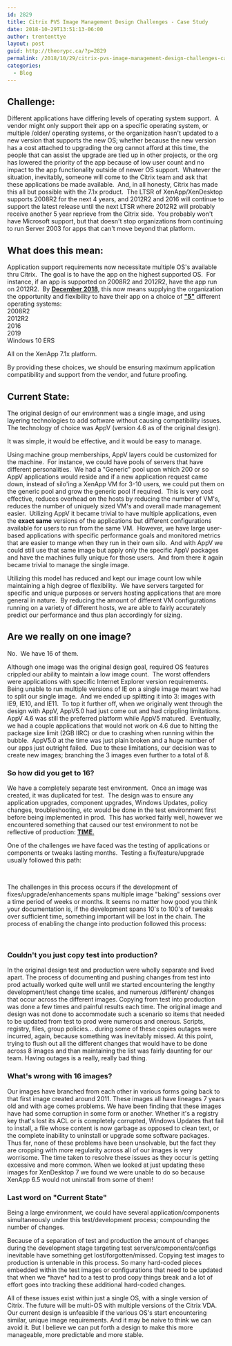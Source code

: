 ```yaml
---
id: 2829
title: Citrix PVS Image Management Design Challenges - Case Study
date: 2018-10-29T13:51:13-06:00
author: trententtye
layout: post
guid: http://theorypc.ca/?p=2829
permalink: /2018/10/29/citrix-pvs-image-management-design-challenges-case-study/
categories:
  - Blog
---
```

## Challenge:

Different applications have differing levels of operating system support.&nbsp; A vendor might only support their app on a specific operating system, or multiple /older/ operating systems, or the organization hasn't updated to a new version that supports the new OS; whether because the new version has a cost attached to upgrading the org cannot afford at this time, the people that can assist the upgrade are tied up in other projects, or the org has lowered the priority of the app because of low user count and no impact to the app functionality outside of newer OS support.&nbsp; Whatever the situation, inevitably, someone will come to the Citrix team and ask that these applications be made available.&nbsp; And, in all honesty, Citrix has made this all but possible with the 7.1x product.&nbsp; The LTSR of XenApp/XenDesktop supports 2008R2 for the next&nbsp;4 years, and 2012R2 and 2016 will continue to support the latest release until the next LTSR where 2012R2 will probably receive another 5 year reprieve from the Citrix side.&nbsp; You probably won't have Microsoft support, but that doesn't stop organizations from continuing to run Server 2003 for apps that can't move beyond that platform.

## What does this mean:

Application support requirements now necessitate multiple OS's available thru Citrix.&nbsp; The goal is to have the app on the highest supported OS.&nbsp; For instance, if an app is supported on 2008R2 and 2012R2, have the app run on 2012R2.&nbsp; By <span style="text-decoration: underline;"><strong>December 2018</strong></span>, this now means supplying the organization the opportunity and flexibility to have their app on a choice of&nbsp;<span style="text-decoration: underline;"><strong>"5"</strong></span> different operating systems:  
2008R2  
2012R2  
2016  
2019  
Windows 10 ERS

All on the XenApp 7.1x platform.

By providing these choices, we should be ensuring maximum application compatibility and support from the vendor, and future proofing.

## Current State:

The original design of our environment was a single image, and using layering technologies to add software without causing compatibility issues.&nbsp; The technology of choice was AppV (version 4.6 as of the original design).

It was simple, it would be effective, and it would be easy to manage.

Using machine group memberships, AppV layers could be customized for the machine.&nbsp; For instance, we could have pools of servers that have different personalities.&nbsp; We had a "Generic" pool upon which 200 or so AppV applications would reside and if a new application request came down, instead of silo'ing a XenApp VM for 3-10 users, we could put them on the generic pool and grow the generic pool if required.&nbsp; This is very cost effective, reduces overhead on the hosts by reducing the number of VM's, reduces the number of uniquely sized VM's and overall made management easier.&nbsp; Utilizing AppV it became trivial to have multiple applications, even the&nbsp;**exact same** versions of the applications but different configurations available for users to run from the same VM.&nbsp; However, we have large user-based applications with specific performance goals and monitored metrics that are easier to mange when they run in their own silo.&nbsp; And with AppV we could still use that same image but apply only the specific AppV packages and have the machines fully unique for those users.&nbsp; And from there it again became trivial to manage the single image.

Utilizing this model has reduced and kept our image count low while maintaining a high degree of flexibility.&nbsp; We have servers targeted for specific and unique purposes or servers hosting applications that are more general in nature.&nbsp; By reducing the amount of different VM configurations running on a variety of different hosts, we are able to fairly accurately predict our performance and thus plan accordingly for sizing.

## Are we really on one image?

No.&nbsp; We have 16 of them.

Although one image was the original design goal, required OS features crippled our ability to maintain a low image count.&nbsp; The worst offenders were applications with specific Internet Explorer version requirements.&nbsp; Being unable to run multiple versions of IE on a single image meant we had to split our single image.&nbsp; And we ended up splitting it into 3: images with IE9, IE10, and IE11.&nbsp; To top it further off, when we originally went through the design with AppV, AppV5.0 had just come out and had crippling limitations.&nbsp; AppV 4.6 was still the preferred platform while AppV5 matured.&nbsp; Eventually, we had a couple applications that would not work on 4.6 due to hitting the package size limit (2GB IIRC) or due to crashing when running within the bubble.&nbsp; AppV5.0 at the time was just plain broken and a huge number of our apps just outright failed.&nbsp; Due to these limitations, our decision was to create new images; branching the 3 images even further to a total of 8.

### So how did you get to 16?

We have a completely separate test environment.&nbsp; Once an image was created, it was duplicated for test.&nbsp; The design was to ensure any application upgrades, component upgrades, Windows Updates, policy changes, troubleshooting, etc would be done in the test environment first before being implemented in prod.&nbsp; This has worked fairly well, however we encountered something that caused our test environment to not be reflective of production:&nbsp;<span style="text-decoration: underline;"><strong>TIME</strong></span><span style="text-decoration: underline;">.</span>

One of the challenges we have faced was the testing of applications or components or tweaks lasting months.&nbsp; Testing a fix/feature/upgrade usually followed this path:

<figure class="wp-block-image"><img src="/wp-content/uploads/2018/08/FixFlow.png" alt="" class="wp-image-2831" srcset="/wp-content/uploads/2018/08/FixFlow.png 837w, /wp-content/uploads/2018/08/FixFlow-300x266.png 300w, /wp-content/uploads/2018/08/FixFlow-768x681.png 768w" sizes="(max-width: 837px) 100vw, 837px" /></figure> 

The challenges in this process occurs if the development of fixes/upgrade/enhancements spans multiple image "baking" sessions over a time period of weeks or months. It seems no matter how good you think your documentation is, if the development spans 10's to 100's of tweaks over sufficient time, something important will be lost in the chain. The process of enabling the change into production followed this process:

<figure class="wp-block-image"><img src="/wp-content/uploads/2018/08/ReleaseToProductionFlow-1.png" alt="" class="wp-image-2833" srcset="/wp-content/uploads/2018/08/ReleaseToProductionFlow-1.png 1615w, /wp-content/uploads/2018/08/ReleaseToProductionFlow-1-273x300.png 273w, /wp-content/uploads/2018/08/ReleaseToProductionFlow-1-768x844.png 768w, /wp-content/uploads/2018/08/ReleaseToProductionFlow-1-1456x1600.png 1456w" sizes="(max-width: 1615px) 100vw, 1615px" /></figure> 

### Couldn't you just copy test into production?

In the original design test and production were wholly separate and lived apart. The process of documenting and pushing changes from test into prod actually worked quite well until we started encountering the lengthy development/test change time scales, and numerous /different/ changes that occur across the different images. Copying from test into production was done a few times and painful results each time. The original image and design was not done to accommodate such a scenario so items that needed to be updated from test to prod were numerous and onerous. Scripts, registry, files, group policies... during some of these copies outages were incurred, again, because something was inevitably missed. At this point, trying to flush out all the different changes that would have to be done across 8 images and than maintaining the list was fairly daunting for our team. Having outages is a really, really bad thing.

### What's wrong with 16 images?

Our images have branched from each other in various forms going back to that first image created around 2011. These images all have lineages 7 years old and with age comes problems. We have been finding that these images have had some corruption in some form or another. Whether it's a registry key that's lost its ACL or is completely corrupted, Windows Updates that fail to install, a file whose content is now garbage as opposed to clean text, or the complete inability to uninstall or upgrade some software packages. Thus far, none of these problems have been unsolvable, but the fact they are cropping with more regularity across all of our images is very worrisome. The time taken to resolve these issues as they occur is getting excessive and more common. When we looked at just updating these images for XenDesktop 7 we found we were unable to do so because XenApp 6.5 would not uninstall from some of them!

### Last word on "Current State"

Being a large environment, we could have several application/components simultaneously under this test/development process; compounding the number of changes.

Because of a separation of test and production the amount of changes during the development stage targeting test servers/components/configs inevitable have something get lost/forgotten/missed. Copying test images to production is untenable in this process. So many hard-coded pieces embedded within the test images or configurations that need to be updated that when we \*have\* had to a test to prod copy things break and a lot of effort goes into tracking these additional hard-coded changes.

All of these issues exist within just a single OS, with a single version of Citrix. The future will be multi-OS with multiple versions of the Citrix VDA. Our current design is unfeasible if the various OS's start encountering similar, unique image requirements. And it may be naive to think we can avoid it. But I believe we can put forth a design to make this more manageable, more predictable and more stable.

<!-- AddThis Advanced Settings generic via filter on the_content -->

<!-- AddThis Share Buttons generic via filter on the_content -->
